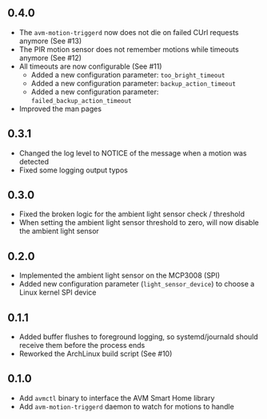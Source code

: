 ## 0.4.0

* The `avm-motion-triggerd` now does not die on failed CUrl requests anymore (See #13)
* The PIR motion sensor does not remember motions while timeouts anymore (See #12)
* All timeouts are now configurable (See #11)
  * Added a new configuration parameter: `too_bright_timeout`
  * Added a new configuration parameter: `backup_action_timeout`
  * Added a new configuration parameter: `failed_backup_action_timeout`
* Improved the man pages

## 0.3.1

* Changed the log level to NOTICE of the message when a motion was detected
* Fixed some logging output typos

## 0.3.0

* Fixed the broken logic for the ambient light sensor check / threshold
* When setting the ambient light sensor threshold to zero, will now disable the ambient light sensor

## 0.2.0

* Implemented the ambient light sensor on the MCP3008 (SPI)
* Added new configuration parameter (`light_sensor_device`) to choose a Linux kernel SPI device

## 0.1.1

* Added buffer flushes to foreground logging, so systemd/journald should receive them before the process ends
* Reworked the ArchLinux build script (See #10)

## 0.1.0

* Add `avmctl` binary to interface the AVM Smart Home library
* Add `avm-motion-triggerd` daemon to watch for motions to handle
